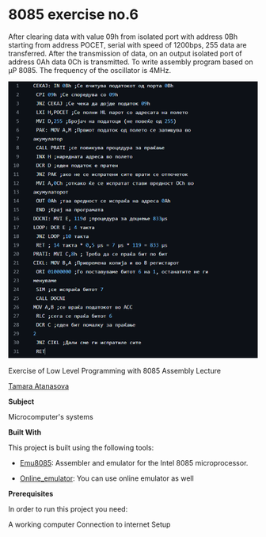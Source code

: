 # 8085 exercise no.6

After clearing data with value 09h from isolated
port with address 0Bh starting from address POCET, serial with
speed of 1200bps, 255 data are transferred. After
the transmission of data, on an output isolated port of
address 0Ah data 0Ch is transmitted. To write
assembly program based on µP 8085. The frequency of
the oscillator is 4MHz.

![Screenshot (1)](https://github.com/tamaraatanasova/8085-Zadaca6/blob/main/zad6sl1.png)

Exercise of Low Level Programming with 8085 Assembly Lecture



[Tamara Atanasova ](https://github.com/tamaraatanasova)



**Subject**

Microcomputer's systems

**Built With**

This project is built using the following tools:

- [Emu8085](https://8085-emulator.soft112.com/download.html): Assembler and emulator for the Intel 8085 microprocessor.

- [Online_emulator](https://www.sim8085.com/): You can use online emulator as well

**Prerequisites**

In order to run this project you need:

A working computer
Connection to internet
Setup







